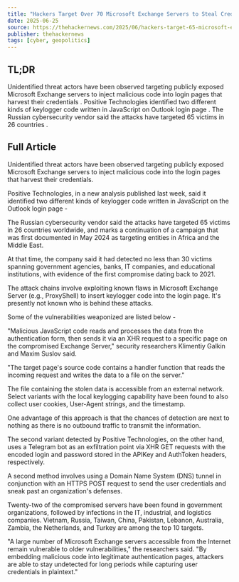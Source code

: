 ```yaml
---
title: "Hackers Target Over 70 Microsoft Exchange Servers to Steal Credentials via Keyloggers"
date: 2025-06-25
source: https://thehackernews.com/2025/06/hackers-target-65-microsoft-exchange.html
publisher: thehackernews
tags: [cyber, geopolitics]
---
```


## TL;DR

 Unidentified threat actors have been observed targeting publicly exposed Microsoft Exchange servers to inject malicious code into login pages that harvest their credentials . Positive Technologies identified two different kinds of keylogger code written in JavaScript on Outlook login page . The Russian cybersecurity vendor said the attacks have targeted 65 victims in 26 countries .

## Full Article

Unidentified threat actors have been observed targeting publicly exposed Microsoft Exchange servers to inject malicious code into the login pages that harvest their credentials.

Positive Technologies, in a new analysis published last week, said it identified two different kinds of keylogger code written in JavaScript on the Outlook login page -

The Russian cybersecurity vendor said the attacks have targeted 65 victims in 26 countries worldwide, and marks a continuation of a campaign that was first documented in May 2024 as targeting entities in Africa and the Middle East.

At that time, the company said it had detected no less than 30 victims spanning government agencies, banks, IT companies, and educational institutions, with evidence of the first compromise dating back to 2021.

The attack chains involve exploiting known flaws in Microsoft Exchange Server (e.g., ProxyShell) to insert keylogger code into the login page. It's presently not known who is behind these attacks.

Some of the vulnerabilities weaponized are listed below -

"Malicious JavaScript code reads and processes the data from the authentication form, then sends it via an XHR request to a specific page on the compromised Exchange Server," security researchers Klimentiy Galkin and Maxim Suslov said.

"The target page's source code contains a handler function that reads the incoming request and writes the data to a file on the server."

The file containing the stolen data is accessible from an external network. Select variants with the local keylogging capability have been found to also collect user cookies, User-Agent strings, and the timestamp.

One advantage of this approach is that the chances of detection are next to nothing as there is no outbound traffic to transmit the information.

The second variant detected by Positive Technologies, on the other hand, uses a Telegram bot as an exfiltration point via XHR GET requests with the encoded login and password stored in the APIKey and AuthToken headers, respectively.

A second method involves using a Domain Name System (DNS) tunnel in conjunction with an HTTPS POST request to send the user credentials and sneak past an organization's defenses.

Twenty-two of the compromised servers have been found in government organizations, followed by infections in the IT, industrial, and logistics companies. Vietnam, Russia, Taiwan, China, Pakistan, Lebanon, Australia, Zambia, the Netherlands, and Turkey are among the top 10 targets.

"A large number of Microsoft Exchange servers accessible from the Internet remain vulnerable to older vulnerabilities," the researchers said. "By embedding malicious code into legitimate authentication pages, attackers are able to stay undetected for long periods while capturing user credentials in plaintext."